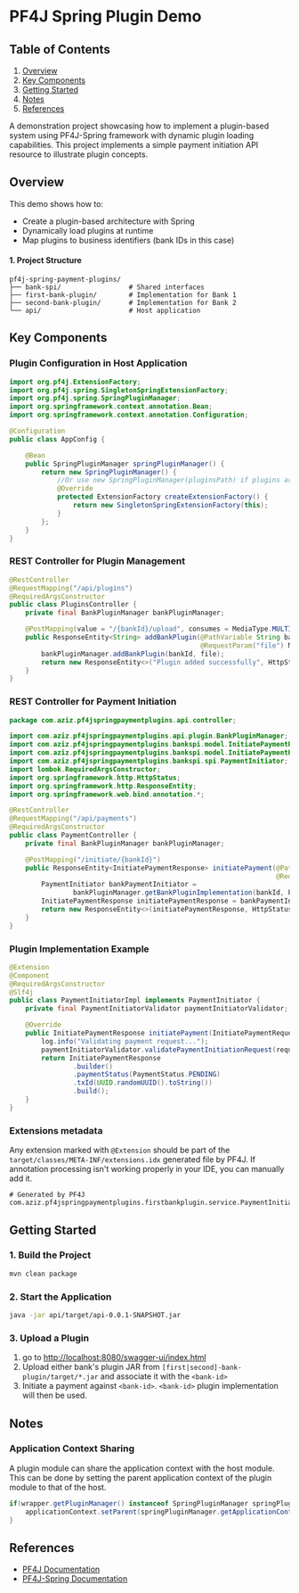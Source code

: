# PF4J Spring Plugin Demo

## Table of Contents
1. [Overview](#overview)
2. [Key Components](#key-components)
3. [Getting Started](#getting-started)
4. [Notes](#notes)
5. [References](#references)


A demonstration project showcasing how to implement a plugin-based system using PF4J-Spring framework with dynamic plugin loading capabilities. This project implements a simple payment initiation API resource to illustrate plugin concepts.


## Overview

This demo shows how to:
- Create a plugin-based architecture with Spring
- Dynamically load plugins at runtime
- Map plugins to business identifiers (bank IDs in this case)

#### 1. Project Structure
```
pf4j-spring-payment-plugins/
├── bank-spi/                 # Shared interfaces
├── first-bank-plugin/        # Implementation for Bank 1
├── second-bank-plugin/       # Implementation for Bank 2
└── api/                      # Host application
```

## Key Components

### Plugin Configuration in Host Application

```java
import org.pf4j.ExtensionFactory;
import org.pf4j.spring.SingletonSpringExtensionFactory;
import org.pf4j.spring.SpringPluginManager;
import org.springframework.context.annotation.Bean;
import org.springframework.context.annotation.Configuration;

@Configuration
public class AppConfig {

    @Bean
    public SpringPluginManager springPluginManager() {
        return new SpringPluginManager() {
            //Or use new SpringPluginManager(pluginsPath) if plugins are packaged with the application.
            @Override
            protected ExtensionFactory createExtensionFactory() {
                return new SingletonSpringExtensionFactory(this);
            }
        };
    }
}

```

### REST Controller for Plugin Management
```java
@RestController
@RequestMapping("/api/plugins")
@RequiredArgsConstructor
public class PluginsController {
    private final BankPluginManager bankPluginManager;

    @PostMapping(value = "/{bankId}/upload", consumes = MediaType.MULTIPART_FORM_DATA_VALUE)
    public ResponseEntity<String> addBankPlugin(@PathVariable String bankId,
                                                @RequestParam("file") MultipartFile file) {
        bankPluginManager.addBankPlugin(bankId, file);
        return new ResponseEntity<>("Plugin added successfully", HttpStatus.CREATED);
    }
}
```

### REST Controller for Payment Initiation
```java
package com.aziz.pf4jspringpaymentplugins.api.controller;

import com.aziz.pf4jspringpaymentplugins.api.plugin.BankPluginManager;
import com.aziz.pf4jspringpaymentplugins.bankspi.model.InitiatePaymentRequest;
import com.aziz.pf4jspringpaymentplugins.bankspi.model.InitiatePaymentResponse;
import com.aziz.pf4jspringpaymentplugins.bankspi.spi.PaymentInitiator;
import lombok.RequiredArgsConstructor;
import org.springframework.http.HttpStatus;
import org.springframework.http.ResponseEntity;
import org.springframework.web.bind.annotation.*;

@RestController
@RequestMapping("/api/payments")
@RequiredArgsConstructor
public class PaymentController {
    private final BankPluginManager bankPluginManager;

    @PostMapping("/initiate/{bankId}")
    public ResponseEntity<InitiatePaymentResponse> initiatePayment(@PathVariable String bankId,
                                                                   @RequestBody InitiatePaymentRequest request) {
        PaymentInitiator bankPaymentInitiator =
                bankPluginManager.getBankPluginImplementation(bankId, PaymentInitiator.class);
        InitiatePaymentResponse initiatePaymentResponse = bankPaymentInitiator.initiatePayment(request);
        return new ResponseEntity<>(initiatePaymentResponse, HttpStatus.CREATED);
    }
}


```

### Plugin Implementation Example

```java
@Extension
@Component
@RequiredArgsConstructor
@Slf4j
public class PaymentInitiatorImpl implements PaymentInitiator {
    private final PaymentInitiatorValidator paymentInitiatorValidator;

    @Override
    public InitiatePaymentResponse initiatePayment(InitiatePaymentRequest request) {
        log.info("Validating payment request...");
        paymentInitiatorValidator.validatePaymentInitiationRequest(request);
        return InitiatePaymentResponse
                .builder()
                .paymentStatus(PaymentStatus.PENDING)
                .txId(UUID.randomUUID().toString())
                .build();
    }
}
```
### Extensions metadata
Any extension marked with `@Extension` should be part of the `target/classes/META-INF/extensions.idx` generated file by PF4J.
If annotation processing isn't working properly in your IDE, you can manually add it.

```
# Generated by PF4J
com.aziz.pf4jspringpaymentplugins.firstbankplugin.service.PaymentInitiatorImpl
```

## Getting Started

### 1. Build the Project
```bash
mvn clean package
```

### 2. Start the Application
```bash
java -jar api/target/api-0.0.1-SNAPSHOT.jar
```

### 3. Upload a Plugin
1. go to [http://localhost:8080/swagger-ui/index.html](http://localhost:8080/swagger-ui/index.html) 
2. Upload either bank's plugin JAR from `[first|second]-bank-plugin/target/*.jar` and associate it with the `<bank-id>`
3. Initiate a payment against `<bank-id>`. `<bank-id>` plugin implementation will then be used.

## Notes

### Application Context Sharing

A plugin module can share the application context with the host module. 
This can be done by setting the parent application context of the plugin module to that of the host.

```java
if(wrapper.getPluginManager() instanceof SpringPluginManager springPluginManager) {
    applicationContext.setParent(springPluginManager.getApplicationContext());    
}
```

## References

- [PF4J Documentation](https://pf4j.org/)
- [PF4J-Spring Documentation](https://github.com/pf4j/pf4j-spring)

